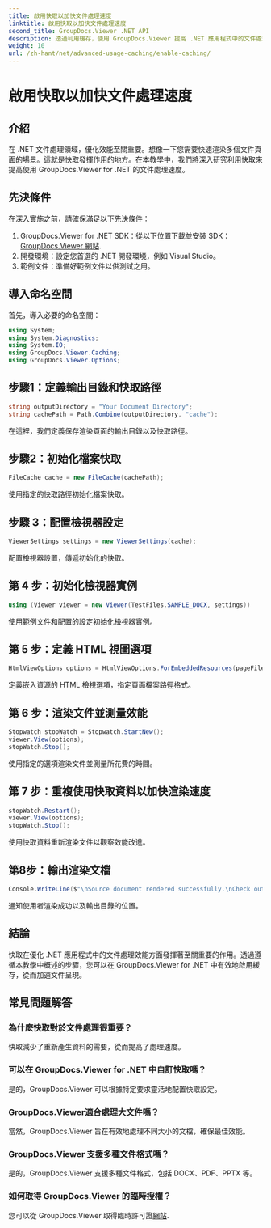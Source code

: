 ```yaml
---
title: 啟用快取以加快文件處理速度
linktitle: 啟用快取以加快文件處理速度
second_title: GroupDocs.Viewer .NET API
description: 透過利用緩存，使用 GroupDocs.Viewer 提高 .NET 應用程式中的文件處理速度。毫不費力地優化效能。
weight: 10
url: /zh-hant/net/advanced-usage-caching/enable-caching/
---
```


# 啟用快取以加快文件處理速度

## 介紹
在 .NET 文件處理領域，優化效能至關重要。想像一下您需要快速渲染多個文件頁面的場景。這就是快取發揮作用的地方。在本教學中，我們將深入研究利用快取來提高使用 GroupDocs.Viewer for .NET 的文件處理速度。
## 先決條件
在深入實施之前，請確保滿足以下先決條件：
1.  GroupDocs.Viewer for .NET SDK：從以下位置下載並安裝 SDK：[GroupDocs.Viewer 網站](https://releases.groupdocs.com/viewer/net/).
2. 開發環境：設定您首選的 .NET 開發環境，例如 Visual Studio。
3. 範例文件：準備好範例文件以供測試之用。

## 導入命名空間
首先，導入必要的命名空間：
```csharp
using System;
using System.Diagnostics;
using System.IO;
using GroupDocs.Viewer.Caching;
using GroupDocs.Viewer.Options;
```

## 步驟1：定義輸出目錄和快取路徑
```csharp
string outputDirectory = "Your Document Directory";
string cachePath = Path.Combine(outputDirectory, "cache");
```
在這裡，我們定義保存渲染頁面的輸出目錄以及快取路徑。
## 步驟2：初始化檔案快取
```csharp
FileCache cache = new FileCache(cachePath);
```
使用指定的快取路徑初始化檔案快取。
## 步驟 3：配置檢視器設定
```csharp
ViewerSettings settings = new ViewerSettings(cache);
```
配置檢視器設置，傳遞初始化的快取。
## 第 4 步：初始化檢視器實例
```csharp
using (Viewer viewer = new Viewer(TestFiles.SAMPLE_DOCX, settings))
```
使用範例文件和配置的設定初始化檢視器實例。
## 第 5 步：定義 HTML 視圖選項
```csharp
HtmlViewOptions options = HtmlViewOptions.ForEmbeddedResources(pageFilePathFormat);
```
定義嵌入資源的 HTML 檢視選項，指定頁面檔案路徑格式。
## 第 6 步：渲染文件並測量效能
```csharp
Stopwatch stopWatch = Stopwatch.StartNew();
viewer.View(options);
stopWatch.Stop();
```
使用指定的選項渲染文件並測量所花費的時間。
## 第 7 步：重複使用快取資料以加快渲染速度
```csharp
stopWatch.Restart();
viewer.View(options);
stopWatch.Stop();
```
使用快取資料重新渲染文件以觀察效能改進。
## 第8步：輸出渲染文檔
```csharp
Console.WriteLine($"\nSource document rendered successfully.\nCheck output in {outputDirectory}.");
```
通知使用者渲染成功以及輸出目錄的位置。

## 結論
快取在優化 .NET 應用程式中的文件處理效能方面發揮著至關重要的作用。透過遵循本教學中概述的步驟，您可以在 GroupDocs.Viewer for .NET 中有效地啟用緩存，從而加速文件呈現。
## 常見問題解答
### 為什麼快取對於文件處理很重要？
快取減少了重新產生資料的需要，從而提高了處理速度。
### 可以在 GroupDocs.Viewer for .NET 中自訂快取嗎？
是的，GroupDocs.Viewer 可以根據特定要求靈活地配置快取設定。
### GroupDocs.Viewer適合處理大文件嗎？
當然，GroupDocs.Viewer 旨在有效地處理不同大小的文檔，確保最佳效能。
### GroupDocs.Viewer 支援多種文件格式嗎？
是的，GroupDocs.Viewer 支援多種文件格式，包括 DOCX、PDF、PPTX 等。
### 如何取得 GroupDocs.Viewer 的臨時授權？
您可以從 GroupDocs.Viewer 取得臨時許可證[網站](https://purchase.groupdocs.com/temporary-license/).